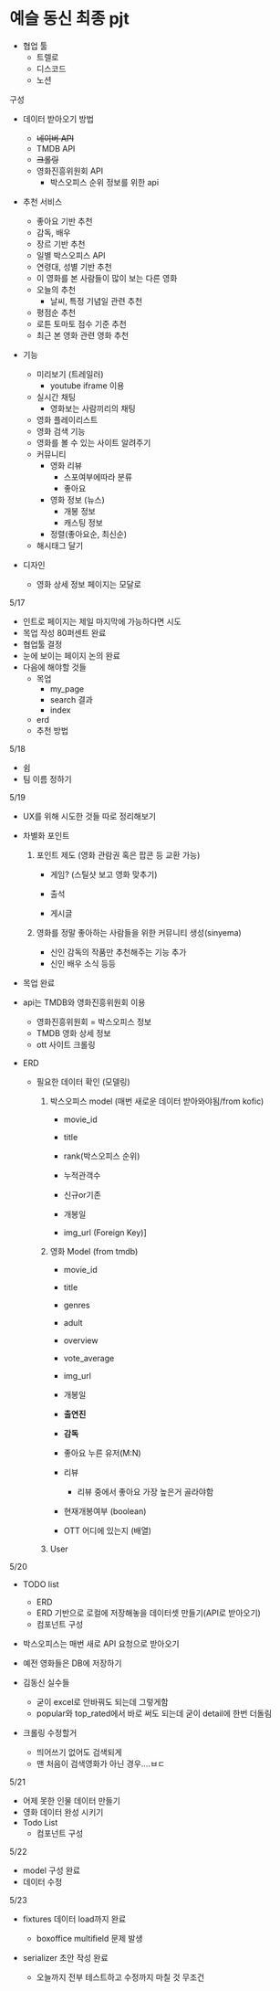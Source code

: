 # 예슬 동신 최종 pjt

- 협업 툴
  - 트렐로
  - 디스코드
  - 노션



구성

- 데이터 받아오기 방법

  - ~~네이버 API~~
  - TMDB API
  - ~~크롤링~~
  - 영화진흥위원회 API
    - 박스오피스 순위 정보를 위한 api




- 추천 서비스

  - 좋아요 기반 추천
  - 감독, 배우
  - 장르 기반 추천
  - 일별 박스오피스 API
  - 연령대, 성별 기반 추천
  - 이 영화를 본 사람들이 많이 보는 다른 영화
  - 오늘의 추천
    - 날씨, 특정 기념일 관련 추천
  - 평점순 추천
  - 로튼 토마토 점수 기준 추천
  - 최근 본 영화 관련 영화 추천
  
  



- 기능
  - 미리보기 (트레일러)
    - youtube iframe 이용
  - 실시간 채팅
    - 영화보는 사람끼리의 채팅
  - 영화 플레이리스트
  - 영화 검색 기능
  - 영화를 볼 수 있는 사이트 알려주기
  - 커뮤니티
    - 영화 리뷰
      - 스포여부에따라 분류
      - 좋아요
    - 영화 정보 (뉴스)
      - 개봉 정보
      - 캐스팅 정보
    - 정렬(좋아요순, 최신순)
  - 해시태그 달기





- 디자인
  - 영화 상세 정보 페이지는 모달로



5/17

- 인트로 페이지는 제일 마지막에 가능하다면 시도
- 목업 작성 80퍼센트 완료
- 협업툴 결정
- 눈에 보이는 페이지 논의 완료
- 다음에 해야할 것들
  - 목업
    - my_page
    - search 결과
    - index
  - erd
  - 추천 방법



5/18

- 쉼
- 팀 이름 정하기



5/19

- UX를 위해 시도한 것들 따로 정리해보기

- 차별화 포인트

  1. 포인트 제도 (영화 관람권 혹은 팝콘 등 교환 가능)

     - 게임? (스틸샷 보고 영화 맞추기)

     - 출석

     - 게시글

  2. 영화를 정말 좋아하는 사람들을 위한 커뮤니티 생성(sinyema)
     - 신인 감독의 작품만 추천해주는 기능 추가
     - 신인 배우 소식 등등

- 목업 완료

- api는 TMDB와 영화진흥위원회 이용

  - 영화진흥위원회 = 박스오피스 정보
  - TMDB 영화 상세 정보
  - ott 사이트 크롤링

- ERD

  - 필요한 데이터 확인 (모델링)

    1. 박스오피스 model (매번 새로운 데이터 받아와야됨/from kofic)

       - movie_id

       - title
       - rank(박스오피스 순위)
       - 누적관객수
       - 신규or기존
       - 개봉일
       - img_url (Foreign Key)]

        

    2. 영화 Model (from tmdb)

       - movie_id
  
       - title
  
       - genres
  
       - adult
  
       - overview
  
       - vote_average
  
       - img_url
  
       - 개봉일
  
       - **출연진**
  
       - **감독**
  
       - 좋아요 누른 유저(M:N)
  
       - 리뷰
         - 리뷰 중에서 좋아요 가장 높은거 골라야함
         
       - 현재개봉여부 (boolean)
  
       - OTT 어디에 있는지 (배열)
  
         
  
    3.  User



5/20

- TODO list
  - ERD
  - ERD 기반으로 로컬에 저장해놓을 데이터셋 만들기(API로 받아오기)
  - 컴포넌트 구성 



- 박스오피스는 매번 새로 API 요청으로 받아오기
- 예전 영화들은 DB에 저장하기
- 김동신 실수들
  - 굳이 excel로 안바꿔도 되는데 그렇게함
  - popular와 top_rated에서 바로 써도 되는데 굳이 detail에 한번 더돌림

- 크롤링 수정할거
  - 띄어쓰기 없어도 검색되게
  - 맨 처음이 검색영화가 아닌 경우....ㅂㄷ







5/21

- 어제 못한 인물 데이터 만들기
- 영화 데이터 완성 시키기
- Todo List 
  - 컴포넌트 구성



5/22

- model 구성 완료
- 데이터 수정



5/23

- fixtures 데이터 load까지 완료

  - boxoffice multifield 문제 발생

- serializer 초안 작성 완료

  - 오늘까지 전부 테스트하고 수정까지 마칠 것 무조건

    
